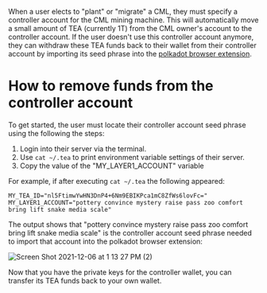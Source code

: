 When a user elects to "plant" or "migrate" a CML, they must specify a controller account for the CML mining machine. This will automatically move a small amount of TEA (currently 1T) from the CML owner's account to the controller account. If the user doesn't use this controller account anymore, they can withdraw these TEA funds back to their wallet from their controller account by importing its seed phrase into the [polkadot browser extension](https://polkadot.js.org/extension/). 

# How to remove funds from the controller account

To get started, the user must locate their controller account seed phrase using the following the steps:

1. Login into their server via the terminal.
1. Use `cat ~/.tea` to print environment variable settings of their server.
1. Copy the value of the "MY_LAYER1_ACCOUNT" variable

For example, if after executing `cat ~/.tea` the following appeared:

````
MY_TEA_ID="nl5FtimwYwHN3DnP4+6Nm9EBIKPca1mC8ZfWs6lovFc="
MY_LAYER1_ACCOUNT="pottery convince mystery raise pass zoo comfort bring lift snake media scale"
````

The output shows that "pottery convince mystery raise pass zoo comfort bring lift snake media scale" is the controller account seed phrase needed to import that account into the polkadot browser extension:

![Screen Shot 2021-12-06 at 1 13 27 PM (2)](https://user-images.githubusercontent.com/86096370/144923991-880c764f-fe43-4729-8a43-53daaeace3be.png)

Now that you have the private keys for the controller wallet, you can transfer its TEA funds back to your own wallet.
